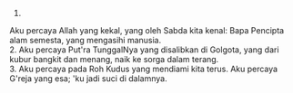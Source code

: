 1.
Aku percaya Allah yang kekal,
yang oleh Sabda kita kenal:
Bapa Pencipta alam semesta,
yang mengasihi manusia.
<br>
2.
Aku percaya Put'ra TunggalNya
yang disalibkan di Golgota,
yang dari kubur bangkit dan menang,
naik ke sorga dalam terang.
<br>
3.
Aku percaya pada Roh Kudus
yang mendiami kita terus.
Aku percaya G'reja yang esa;
'ku jadi suci di dalamnya.